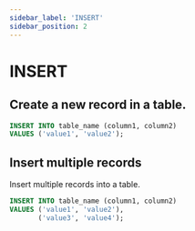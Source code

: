 ```yaml
---
sidebar_label: 'INSERT'
sidebar_position: 2
---
```


# INSERT

## Create a new record in a table.

```sql
INSERT INTO table_name (column1, column2)
VALUES ('value1', 'value2');
```

## Insert multiple records

Insert multiple records into a table.

```sql
INSERT INTO table_name (column1, column2)
VALUES ('value1', 'value2'),
       ('value3', 'value4');
```
